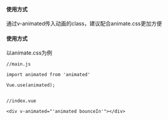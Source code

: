 #### 使用方式
通过v-animated传入动画的class，建议配合animate.css更加方便

#### 使用方式

以animate.css为例

```
//main.js

import animated from 'animated'

Vue.use(animated);


//index.vue

<div v-animated="'animated bounceIn'"></div>
```



